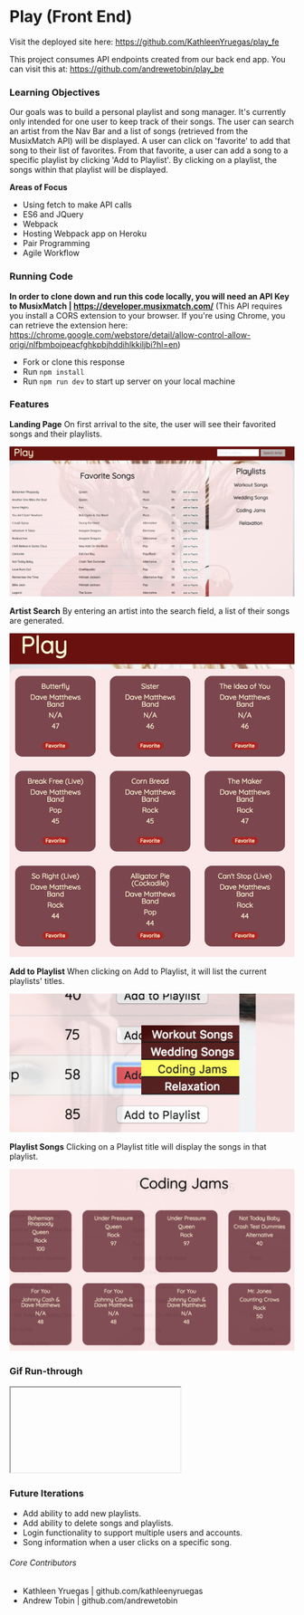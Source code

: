 # Play (Front End)

Visit the deployed site here: https://github.com/KathleenYruegas/play_fe

This project consumes API endpoints created from our back end app. You can visit this at: https://github.com/andrewetobin/play_be



### Learning Objectives

Our goals was to build a personal playlist and song manager. It's currently only intended for one user to keep track of their songs. The user can search an artist from the Nav Bar and a list of songs (retrieved from the MusixMatch API) will be displayed. A user can click on 'favorite' to add that song to their list of favorites. From that favorite, a user can add a song to a specific playlist by clicking 'Add to Playlist'. By clicking on a playlist, the songs within that playlist will be displayed.

**Areas of Focus**
- Using fetch to make API calls
- ES6 and JQuery
- Webpack
- Hosting Webpack app on Heroku
- Pair Programming
- Agile Workflow

### Running Code
**In order to clone down and run this code locally, you will need an API Key to MusixMatch | https://developer.musixmatch.com/**
(This API requires you install a CORS extension to your browser. If you're using Chrome, you can retrieve the extension here: https://chrome.google.com/webstore/detail/allow-control-allow-origi/nlfbmbojpeacfghkpbjhddihlkkiljbi?hl=en)

- Fork or clone this response
- Run `npm install`
- Run `npm run dev` to start up server on your local machine

### Features

**Landing Page**
On first arrival to the site, the user will see their favorited songs and their playlists.

<img src='./assets/home_page.png'>



**Artist Search**
By entering an artist into the search field, a list of their songs are generated.

<img src='./assets/song_search.png'>



**Add to Playlist**
When clicking on Add to Playlist, it will list the current playlists' titles.

<img src='./assets/add_to_playlist.png'>



**Playlist Songs**
Clicking on a Playlist title will display the songs in that playlist.

<img src='./assets/playlist_view.png'>

### Gif Run-through

  <iframe>src='./assets/play.gif'</iframe>

### Future Iterations

- Add ability to add new playlists.
- Add ability to delete songs and playlists.
- Login functionality to support multiple users and accounts.
- Song information when a user clicks on a specific song.

###### Core Contributors
  - Kathleen Yruegas | github.com/kathleenyruegas
  - Andrew Tobin | github.com/andrewetobin
